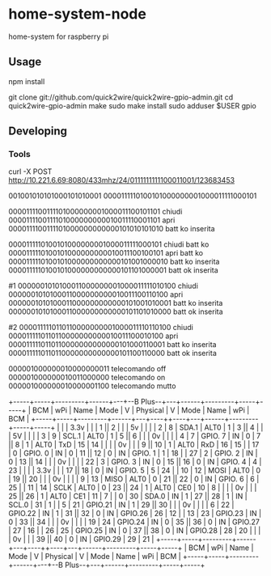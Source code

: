 # home-system-node
home-system for raspberry pi



## Usage
npm install

git clone git://github.com/quick2wire/quick2wire-gpio-admin.git
cd quick2wire-gpio-admin
make
sudo make install
sudo adduser $USER gpio

## Developing



### Tools
curl -X POST http://10.221.6.69:8080/433mhz/24/0111111111100011001/123683453

001001010101000101010001
0000111110100101000000001000011111000101

0000111100111101000000001000011100101101        chiudi
0000111100111101000000000010011110001101        apri
0000111100111101000000000000101010101010        batt ko inserita


0000111110100101000000001000011111000101        chiudi batt ko
0000111110100101000000000010011100100101        apri   batt ko
0000111110100101000000000000101001000010        batt ko inserita
0000111110100101000000000000101101000001        batt ok inserita



#1
0000001010100011000000001000011111010100        chiudi
0000001010100011000000000010011100110100        apri
0000001010100011000000000000101001010001        batt ko inserita
0000001010100011000000000000101101010000        batt ok inserita

#2
0000111110110110000000001000011110110100        chiudi
0000111110110110000000000010011100010100        apri
0000111110110110000000000000101000110001        batt ko inserita
0000111110110110000000000000101100110000        batt ok inserita


000001000000010000000011                        telecomando off
000001000000010011000000                        telecomando on
000001000000010000001100                        telecomando mutto 




 +-----+-----+---------+------+---+--B Plus--+---+------+---------+-----+-----+
 | BCM | wPi |   Name  | Mode | V | Physical | V | Mode | Name    | wPi | BCM |
 +-----+-----+---------+------+---+----++----+---+------+---------+-----+-----+
 |     |     |    3.3v |      |   |  1 || 2  |   |      | 5v      |     |     |
 |   2 |   8 |   SDA.1 | ALT0 | 1 |  3 || 4  |   |      | 5V      |     |     |
 |   3 |   9 |   SCL.1 | ALT0 | 1 |  5 || 6  |   |      | 0v      |     |     |
 |   4 |   7 | GPIO. 7 |   IN | 0 |  7 || 8  | 1 | ALT0 | TxD     | 15  | 14  |
 |     |     |      0v |      |   |  9 || 10 | 1 | ALT0 | RxD     | 16  | 15  |
 |  17 |   0 | GPIO. 0 |   IN | 0 | 11 || 12 | 0 | IN   | GPIO. 1 | 1   | 18  |
 |  27 |   2 | GPIO. 2 |   IN | 0 | 13 || 14 |   |      | 0v      |     |     |
 |  22 |   3 | GPIO. 3 |   IN | 0 | 15 || 16 | 0 | IN   | GPIO. 4 | 4   | 23  |
 |     |     |    3.3v |      |   | 17 || 18 | 0 | IN   | GPIO. 5 | 5   | 24  |
 |  10 |  12 |    MOSI | ALT0 | 0 | 19 || 20 |   |      | 0v      |     |     |
 |   9 |  13 |    MISO | ALT0 | 0 | 21 || 22 | 0 | IN   | GPIO. 6 | 6   | 25  |
 |  11 |  14 |    SCLK | ALT0 | 0 | 23 || 24 | 1 | ALT0 | CE0     | 10  | 8   |
 |     |     |      0v |      |   | 25 || 26 | 1 | ALT0 | CE1     | 11  | 7   |
 |   0 |  30 |   SDA.0 |   IN | 1 | 27 || 28 | 1 | IN   | SCL.0   | 31  | 1   |
 |   5 |  21 | GPIO.21 |   IN | 1 | 29 || 30 |   |      | 0v      |     |     |
 |   6 |  22 | GPIO.22 |   IN | 1 | 31 || 32 | 0 | IN   | GPIO.26 | 26  | 12  |
 |  13 |  23 | GPIO.23 |   IN | 0 | 33 || 34 |   |      | 0v      |     |     |
 |  19 |  24 | GPIO.24 |   IN | 0 | 35 || 36 | 0 | IN   | GPIO.27 | 27  | 16  |
 |  26 |  25 | GPIO.25 |   IN | 0 | 37 || 38 | 0 | IN   | GPIO.28 | 28  | 20  |
 |     |     |      0v |      |   | 39 || 40 | 0 | IN   | GPIO.29 | 29  | 21  |
 +-----+-----+---------+------+---+----++----+---+------+---------+-----+-----+
 | BCM | wPi |   Name  | Mode | V | Physical | V | Mode | Name    | wPi | BCM |
 +-----+-----+---------+------+---+--B Plus--+---+------+---------+-----+-----+


